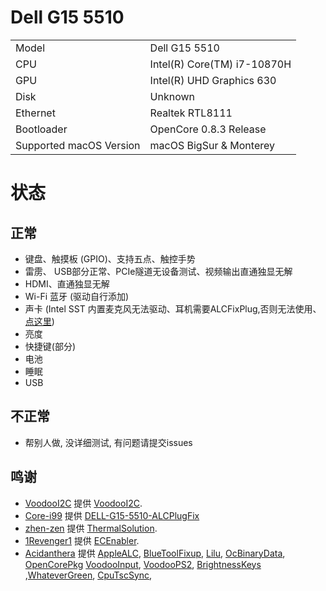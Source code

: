 # Dell G15 5510

|            |                                                           |
| --------   | --------------------------------------------------------- |
| Model      | Dell G15 5510                                             |
| CPU        | Intel(R) Core(TM) i7-10870H                               |
| GPU        | Intel(R) UHD Graphics 630                                 |                                                                     
| Disk       | Unknown                                                   |
| Ethernet   | Realtek RTL8111                                           |
| Bootloader | OpenCore 0.8.3 Release                                    |
| Supported macOS Version | macOS BigSur & Monterey                      |

# 状态
## 正常
 - 键盘、触摸板 (GPIO)、支持五点、触控手势
 - 雷雳、 USB部分正常、PCIe隧道无设备测试、视频输出直通独显无解
 - HDMI、直通独显无解
 - Wi-Fi 蓝牙 (驱动自行添加)
 - 声卡 (Intel SST 内置麦克风无法驱动、耳机需要ALCFixPlug,否则无法使用、[点这里](https://github.com/Core-i99/DELL-G15-5510-ALCPlugFix))
 - 亮度 
 - 快捷键(部分)
 - 电池
 - 睡眠
 - USB
## 不正常
 - 帮别人做, 没详细测试, 有问题请提交issues
 ## 鸣谢
- [VoodooI2C](https://github.com/VoodooI2C) 提供 [VoodooI2C](https://github.com/VoodooI2C/VoodooI2C).
- [Core-i99](https://github.com/Core-i99) 提供 [DELL-G15-5510-ALCPlugFix](https://github.com/Core-i99/DELL-G15-5510-ALCPlugFix)
- [zhen-zen](https://github.com/zhen-zen) 提供 [ThermalSolution](https://github.com/zhen-zen/ThermalSolution).
- [1Revenger1](https://github.com/1Revenger1) 提供 [ECEnabler](https://github.com/1Revenger1/ECEnabler).
- [Acidanthera](https://github.com/acidanthera) 提供 [AppleALC](https://github.com/acidanthera/AppleALC), [BlueToolFixup](https://github.com/acidanthera/BrcmPatchRAM), [Lilu](https://github.com/acidanthera/Lilu), [OcBinaryData](https://github.com/acidanthera/OcBinaryData), [OpenCorePkg](https://github.com/acidanthera/OpenCorePkg) [VoodooInput](https://github.com/acidanthera/VoodooInput), [VoodooPS2](https://github.com/acidanthera/VoodooPS2), [BrightnessKeys](https://github.com/acidanthera/BrightnessKeys) ,[WhateverGreen](https://github.com/acidanthera/WhateverGreen), [CpuTscSync](https://github.com/acidanthera/CpuTscSync),
